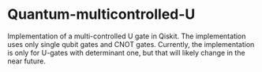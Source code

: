# Quantum-multicontrolled-U
Implementation of a multi-controlled U gate in Qiskit. The implementation uses only single qubit gates and CNOT gates. Currently, the implementation is only for U-gates with determinant one, but that will likely change in the near future.
